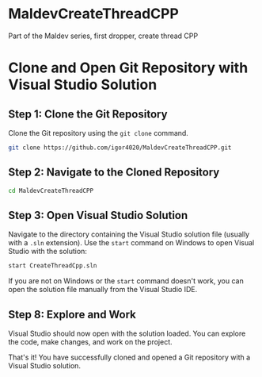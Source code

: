 # MaldevCreateThreadCPP
Part of the Maldev series, first dropper, create thread CPP

# Clone and Open Git Repository with Visual Studio Solution

## Step 1: Clone the Git Repository

Clone the Git repository using the `git clone` command.

```bash
git clone https://github.com/igor4020/MaldevCreateThreadCPP.git
```

## Step 2: Navigate to the Cloned Repository

```bash
cd MaldevCreateThreadCPP
```

## Step 3: Open Visual Studio Solution

Navigate to the directory containing the Visual Studio solution file (usually with a `.sln` extension). Use the `start` command on Windows to open Visual Studio with the solution:

```bash
start CreateThreadCpp.sln
```

If you are not on Windows or the `start` command doesn't work, you can open the solution file manually from the Visual Studio IDE.

## Step 8: Explore and Work

Visual Studio should now open with the solution loaded. You can explore the code, make changes, and work on the project.

That's it! You have successfully cloned and opened a Git repository with a Visual Studio solution.
